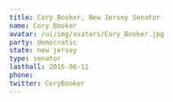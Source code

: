 ```yaml
---
title: Cory Booker, New Jersey Senator
name: Cory Booker
avatar: /ui/img/avatars/Cory_Booker.jpg
party: democratic
state: new jersey
type: senator
lasthall: 2016-06-11
phone: 
twitter: CoryBooker
---
```


